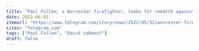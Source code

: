 ```yaml
---
title: "Paul Fullen, a Worcester firefighter, looks for rematch against Rep. LeBoeuf"
date: 2022-06-01
itemurl: "https://www.telegram.com/story/news/2022/05/31/worcester-firefighter-paul-fullen-challenge-rep-david-h-r-leboeuf/9940536002/"
sites: "telegram.com"
tags: ["Paul Fullen", "David LeBoeuf"]
draft: false
---
```



